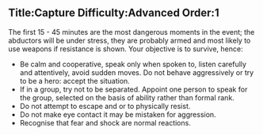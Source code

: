 Title:Capture
Difficulty:Advanced
Order:1
---
The first 15 - 45 minutes are the most dangerous moments in the event; the abductors will be under stress, they are probably armed and most likely to use weapons if resistance is shown. Your objective is to survive, hence:

*   Be calm and cooperative, speak only when spoken to, listen carefully and attentively, avoid sudden moves. Do not behave aggressively or try to be a hero: accept the situation.
*   If in a group, try not to be separated. Appoint one person to speak for the group, selected on the basis of ability rather than formal rank.
*   Do not attempt to escape and or to physically resist.
*   Do not make eye contact it may be mistaken for aggression.
*   Recognise that fear and shock are normal reactions.